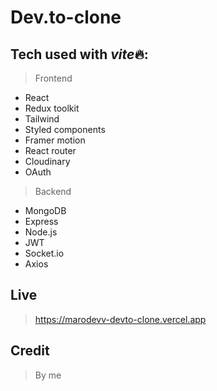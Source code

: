 # Dev.to-clone

## Tech used with *vite*🔥:

> Frontend

- React
- Redux toolkit
- Tailwind
- Styled components
- Framer motion
- React router
- Cloudinary
- OAuth

> Backend

- MongoDB
- Express
- Node.js
- JWT
- Socket.io
- Axios

## Live

> https://marodevv-devto-clone.vercel.app

## Credit

> By me
